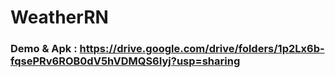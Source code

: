 # WeatherRN
### Demo & Apk : https://drive.google.com/drive/folders/1p2Lx6b-fqsePRv6ROB0dV5hVDMQS6Iyj?usp=sharing 
